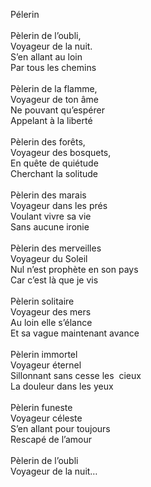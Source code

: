 Pélerin  
   
Pèlerin de l’oubli,  
Voyageur de la nuit.  
S’en allant au loin  
Par tous les chemins  
   
Pèlerin de la flamme,  
Voyageur de ton âme   
Ne pouvant qu’espérer  
Appelant à la liberté  
   
Pèlerin des forêts,   
Voyageur des bosquets,  
En quête de quiétude  
Cherchant la solitude  
   
Pèlerin des marais   
Voyageur dans les prés  
Voulant vivre sa vie  
Sans aucune ironie  
   
Pèlerin des merveilles  
Voyageur du Soleil  
Nul n’est prophète en son pays  
Car c’est là que je vis  
   
Pèlerin solitaire  
Voyageur des mers  
Au loin elle s’élance  
Et sa vague maintenant avance  
   
Pèlerin immortel  
Voyageur éternel  
Sillonnant sans cesse les  cieux  
La douleur dans les yeux  
   
Pèlerin funeste  
Voyageur céleste  
S’en allant pour toujours   
Rescapé de l’amour  
   
Pèlerin de l’oubli  
Voyageur de la nuit…  
